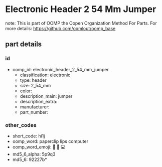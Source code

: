 # Electronic Header 2 54 Mm Jumper  

note: This is part of OOMP the Oopen Organization Method For Parts. For more details: https://github.com/oomlout/oomp_base

##  part details





### id
* oomp_id: electronic_header_2_54_mm_jumper
  * classification: electronic
  * type: header
  * size: 2_54_mm
  * color: 
  * description_main: jumper
  * description_extra: 
  * manufacturer: 
  * part_number: 

### other_codes
* short_code: hi1j
* oomp_word: paperclip lips computer
* oomp_word_emoji: :paperclip: :lips: :computer:
* md5_6_alpha: 5p9q3
* md5_6: 92227b* 